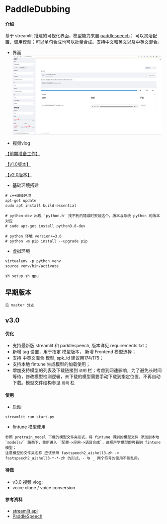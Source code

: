 # PaddleDubbing

#### 介绍

基于 streamlit 搭建的可视化界面，模型能力来自 [paddlespeech](https://github.com/PaddlePaddle/PaddleSpeech)；
可以灵活配置、调用模型；可以单句合成也可以批量合成。支持中文和英文以及中英文混合。

- 界面
![](pic/gui.png)

- 视频vlog

[【前期准备工作】](https://www.bilibili.com/video/BV1134y117Jr/)

[【v1.0版本】](https://www.bilibili.com/video/BV1dq4y147Gn/)

[【v2.0版本】](https://www.bilibili.com/video/BV1zq4y1x71Y/)



- 基础环境搭建

```
# c++编译环境
apt-get update
sudo apt install build-essential

# python-dev 出现 'python.h' 找不到的错误时安装这个，版本与系统 python 的版本对应
# sudo apt-get install python3.8-dev

# python 环境 version>=3.6 
# python -m pip install --upgrade pip
```

- 虚拟环境

```commandline
virtualenv -p python venv
source venv/bin/activate

sh setup.sh gpu
```


## 早期版本

```
见 master 分支
```


## v3.0

#### 优化

- 支持最新版 streamlit 和 paddlespeech, 版本详见 requirements.txt；
- 新增 tag 设置，用于指定 模型版本， 新增 Frontend 模型选择；
- 支持 中英文混合 模型, spk_id 建议用174/175；
- 支持本地 fintune 生成模型的加载使用；
- 增加支持模型的列表及下载链接到 `说明` 栏；考虑到网速影响，为了避免长时间等待，修改模型检测逻辑，未下载的模型需要手动下载到指定位置，不再自动下载。模型文件结构参见 `说明` 栏

#### 使用

- 启动

```
streamlit run start.py
```

- fintune 模型使用

```
参照 pretrain_model 下载的模型文件夹形式，将 fintune 得到的模型文件 添加到本地 `models/` 路劲下，重新进入 `配置->应用->语音合成`，选择声学模型即可看到 fintune 模型；
注意模型的文件夹名称 应该参照 fastspeech2_aishell3-zh -> fastspeech2_aishell3-*-*-zh 的形式，- 与 _ 两个符号的使用不能乱用。
```

#### 待做

- v3.0 视频 vlog;
- voice clone / voice conversion


#### 参考资料

- [streamlit api](https://docs.streamlit.io/library/api-reference#id1)
- [PaddleSpeech](https://github.com/PaddlePaddle/PaddleSpeech)
